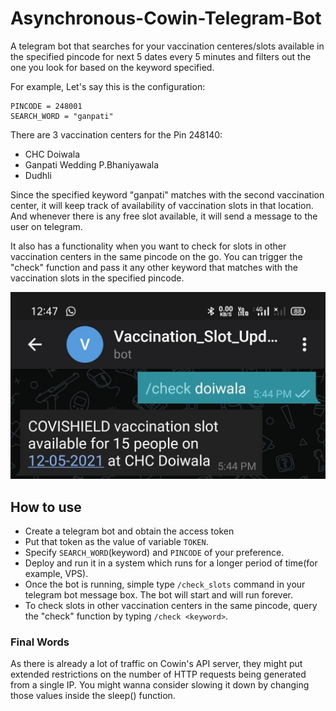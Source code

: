 # Asynchronous-Cowin-Telegram-Bot
A telegram bot that searches for your vaccination centeres/slots available in the specified pincode for next 5 dates every 5 minutes and filters out the one you look for based on the keyword specified.

For example, Let's say this is the configuration:
```
PINCODE = 248001
SEARCH_WORD = "ganpati"
```

There are 3 vaccination centers for the Pin 248140:
* CHC Doiwala  
* Ganpati Wedding P.Bhaniyawala  
* Dudhli  

Since the specified keyword "ganpati" matches with the second vaccination center, it will keep track of availability of vaccination slots in that location. And whenever there is any free slot available, it will send a message to the user on telegram.

It also has a functionality when you want to check for slots in other vaccination centers in the same pincode on the go. You can trigger the "check" function and pass it any other keyword that matches with the vaccination slots in the specified pincode.

![](media/check_function.jpeg)

## How to use
* Create a telegram bot and obtain the access token
* Put that token as the value of variable ```TOKEN```.
* Specify ```SEARCH_WORD```(keyword) and ```PINCODE``` of your preference.
* Deploy and run it in a system which runs for a longer period of time(for example, VPS).
* Once the bot is running, simple type ```/check_slots``` command in your telegram bot message box. The bot will start and will run forever.
* To check slots in other vaccination centers in the same pincode, query the "check" function by typing ```/check <keyword>```.

### Final Words
As there is already a lot of traffic on Cowin's API server, they might put extended restrictions on the number of HTTP requests being generated from a single IP. You might wanna consider slowing it down by changing those values inside the sleep() function.
